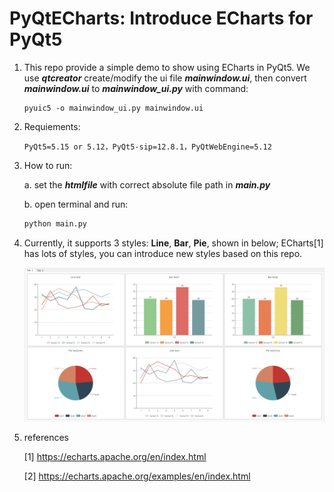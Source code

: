 # PyQtECharts: Introduce ECharts for PyQt5

1. This repo provide a simple demo to show using ECharts in PyQt5. We use ***qtcreator*** create/modify the ui file ***mainwindow.ui***, then convert ***mainwindow.ui*** to ***mainwindow_ui.py*** with command:

   ```shell
   pyuic5 -o mainwindow_ui.py mainwindow.ui
   ```

2. Requiements:

   ```shell
   PyQt5=5.15 or 5.12，PyQt5-sip=12.8.1，PyQtWebEngine=5.12
   ```

3. How to run:

   a. set the ***htmlfile*** with correct  absolute file path in ***main.py***

   b. open terminal and run:

   ```python
   python main.py
   ```

4. Currently, it supports 3 styles: **Line**, **Bar**, **Pie**, shown in below; ECharts[1] has lots of styles, you can introduce new styles based on this repo.

   <img src="result.png" alt="result.png" style="zoom:75%;" />

5. references

   [1] https://echarts.apache.org/en/index.html
   
   [2] https://echarts.apache.org/examples/en/index.html